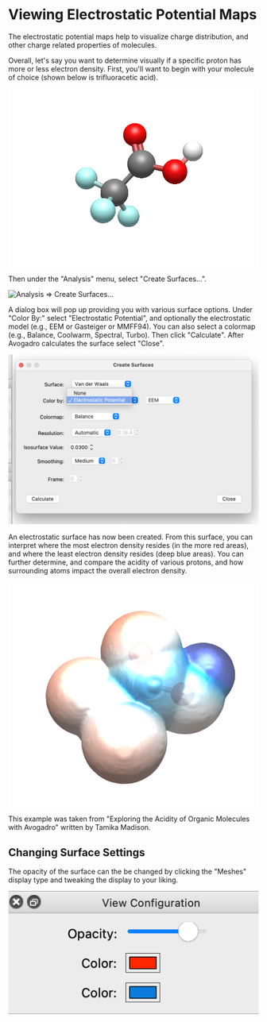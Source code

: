 # Viewing Electrostatic Potential Maps

The electrostatic potential maps help to visualize charge distribution, and other charge related properties of molecules.

Overall, let's say you want to determine visually if a specific proton has more or less electron density. First, you'll want to begin with your molecule of choice (shown below is trifluoracetic acid).

![File => Import => Download by Name... trifluoroacetic acid](<../.gitbook/assets/trifluoroacetic acid.png>)

Then under the "Analysis" menu, select "Create Surfaces...".

![Analysis => Create Surfaces...](broken-reference)

A dialog box will pop up providing you with various surface options. Under "Color By:" select "Electrostatic Potential", and optionally the electrostatic model (e.g., EEM or Gasteiger or MMFF94). You can also select a colormap (e.g., Balance, Coolwarm, Spectral, Turbo). Then click "Calculate". After Avogadro calculates the surface select "Close".

![Create Surfaces - Color by Electrostatic Potential: Several electrostatics models are listed, including EEM, Gasteiger, MMFF94, etc.](../.gitbook/assets/CreateSurfacesDialog.png)

An electrostatic surface has now been created. From this surface, you can interpret where the most electron density resides (in the more red areas), and where the least electron density resides (deep blue areas). You can further determine, and compare the acidity of various protons, and how surrounding atoms impact the overall electron density.

![Red = more negative charge (e.g, fluorine and oxygen atoms) Blue = more positive (i.e., acidic proton)](../.gitbook/assets/ElectrostaticMap.png)

This example was taken from "Exploring the Acidity of Organic Molecules with Avogadro" written by Tamika Madison.

## Changing Surface Settings

The opacity of the surface can the be changed by clicking the  "Meshes" display type and tweaking the display to your liking.

![Meshes display options](../.gitbook/assets/Meshes.png)

